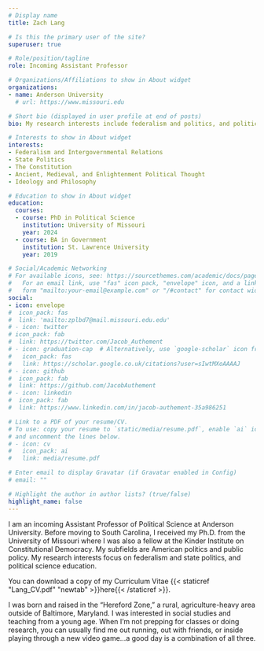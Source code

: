 ```yaml
---
# Display name
title: Zach Lang

# Is this the primary user of the site?
superuser: true

# Role/position/tagline
role: Incoming Assistant Professor

# Organizations/Affiliations to show in About widget
organizations:
- name: Anderson University
  # url: https://www.missouri.edu

# Short bio (displayed in user profile at end of posts)
bio: My research interests include federalism and politics, and political science education

# Interests to show in About widget
interests:
- Federalism and Intergovernmental Relations
- State Politics
- The Constitution 
- Ancient, Medieval, and Enlightenment Political Thought
- Ideology and Philosophy

# Education to show in About widget
education:
  courses:
  - course: PhD in Political Science
    institution: University of Missouri
    year: 2024
  - course: BA in Government
    institution: St. Lawrence University
    year: 2019

# Social/Academic Networking
# For available icons, see: https://sourcethemes.com/academic/docs/page-builder/#icons
#   For an email link, use "fas" icon pack, "envelope" icon, and a link in the
#   form "mailto:your-email@example.com" or "/#contact" for contact widget.
social:
- icon: envelope
#  icon_pack: fas
#  link: 'mailto:zplbd7@mail.missouri.edu.edu'
# - icon: twitter
# icon_pack: fab
#  link: https://twitter.com/Jacob_Authement
# - icon: graduation-cap  # Alternatively, use `google-scholar` icon from `ai` icon pack
#   icon_pack: fas
#   link: https://scholar.google.co.uk/citations?user=sIwtMXoAAAAJ
# - icon: github
#  icon_pack: fab
#  link: https://github.com/JacobAuthement
# - icon: linkedin
#  icon_pack: fab
#  link: https://www.linkedin.com/in/jacob-authement-35a986251

# Link to a PDF of your resume/CV.
# To use: copy your resume to `static/media/resume.pdf`, enable `ai` icons in `params.toml`, 
# and uncomment the lines below.
# - icon: cv
#   icon_pack: ai
#   link: media/resume.pdf

# Enter email to display Gravatar (if Gravatar enabled in Config)
# email: ""

# Highlight the author in author lists? (true/false)
highlight_name: false
---
```


I am an incoming Assistant Professor of Political Science at Anderson University. Before moving to South Carolina, I received my Ph.D. from the University of Missouri where I was also a fellow at the Kinder Institute on Constitutional Democracy. My subfields are American politics and public policy. My research interests focus on federalism and state politics, and political science education.

You can download a copy of my Curriculum Vitae {{< staticref "Lang_CV.pdf" "newtab" >}}here{{< /staticref >}}.

I was born and raised in the “Hereford Zone,” a rural, agriculture-heavy area outside of Baltimore, Maryland. I was interested in social studies and teaching from a young age. When I’m not prepping for classes or doing research, you can usually find me out running, out with friends, or inside playing through a new video game…a good day is a combination of all three.
